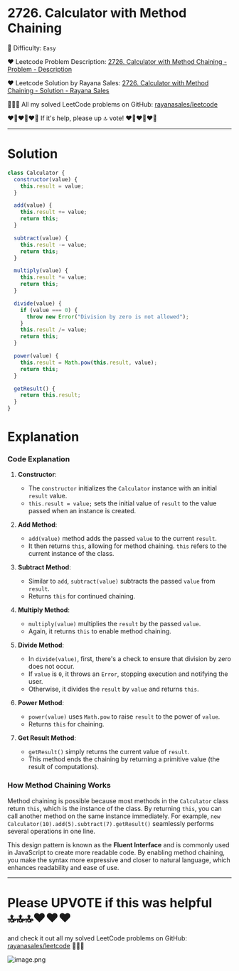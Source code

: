 # 2726. Calculator with Method Chaining

🌱 Difficulty: `Easy`

❤️ Leetcode Problem Description: [2726. Calculator with Method Chaining - Problem - Description](https://leetcode.com/problems/calculator-with-method-chaining/description/)

❤️ Leetcode Solution by Rayana Sales: [2726. Calculator with Method Chaining - Solution - Rayana Sales](https://leetcode.com/problems/calculator-with-method-chaining/solutions/5736726/simple-beginner-friendly-javascript-solution-explanation/)

💁🏻‍♀️ All my solved LeetCode problems on GitHub: [rayanasales/leetcode](https://github.com/rayanasales/leetcode)

❤️‍🔥❤️‍🔥❤️‍🔥 If it's help, please up 🔝 vote! ❤️‍🔥❤️‍🔥❤️‍🔥

---

# Solution

```Javascript []
class Calculator {
  constructor(value) {
    this.result = value;
  }

  add(value) {
    this.result += value;
    return this;
  }

  subtract(value) {
    this.result -= value;
    return this;
  }

  multiply(value) {
    this.result *= value;
    return this;
  }

  divide(value) {
    if (value === 0) {
      throw new Error("Division by zero is not allowed");
    }
    this.result /= value;
    return this;
  }

  power(value) {
    this.result = Math.pow(this.result, value);
    return this;
  }

  getResult() {
    return this.result;
  }
}
```

# Explanation

### Code Explanation

1. **Constructor**:

   - The `constructor` initializes the `Calculator` instance with an initial `result` value.
   - `this.result = value;` sets the initial value of `result` to the value passed when an instance is created.

2. **Add Method**:

   - `add(value)` method adds the passed `value` to the current `result`.
   - It then returns `this`, allowing for method chaining. `this` refers to the current instance of the class.

3. **Subtract Method**:

   - Similar to `add`, `subtract(value)` subtracts the passed `value` from `result`.
   - Returns `this` for continued chaining.

4. **Multiply Method**:

   - `multiply(value)` multiplies the `result` by the passed `value`.
   - Again, it returns `this` to enable method chaining.

5. **Divide Method**:

   - In `divide(value)`, first, there's a check to ensure that division by zero does not occur.
   - If `value` is `0`, it throws an `Error`, stopping execution and notifying the user.
   - Otherwise, it divides the `result` by `value` and returns `this`.

6. **Power Method**:

   - `power(value)` uses `Math.pow` to raise `result` to the power of `value`.
   - Returns `this` for chaining.

7. **Get Result Method**:
   - `getResult()` simply returns the current value of `result`.
   - This method ends the chaining by returning a primitive value (the result of computations).

### How Method Chaining Works

Method chaining is possible because most methods in the `Calculator` class return `this`, which is the instance of the class. By returning `this`, you can call another method on the same instance immediately. For example, `new Calculator(10).add(5).subtract(7).getResult()` seamlessly performs several operations in one line.

This design pattern is known as the **Fluent Interface** and is commonly used in JavaScript to create more readable code. By enabling method chaining, you make the syntax more expressive and closer to natural language, which enhances readability and ease of use.

---

# Please UPVOTE if this was helpful 🔝🔝🔝❤️❤️❤️

and check it out all my solved LeetCode problems on GitHub: [rayanasales/leetcode](https://github.com/rayanasales/leetcode) 🤙😚🤘

![image.png](https://assets.leetcode.com/users/images/57bce3b1-56e2-4c20-9cdf-b61fef26b93b_1725494158.6252415.png)
